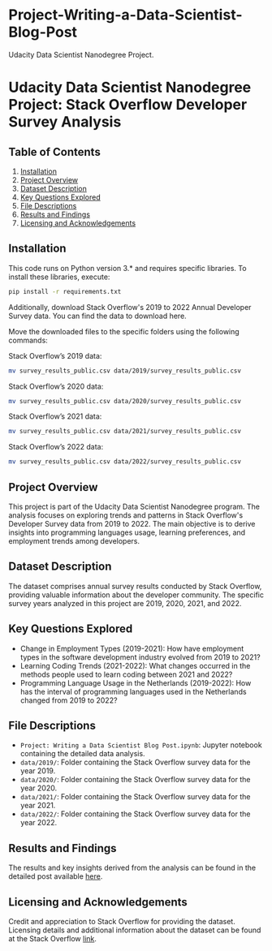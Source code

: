 # Project-Writing-a-Data-Scientist-Blog-Post
Udacity Data Scientist Nanodegree Project.

# Udacity Data Scientist Nanodegree Project: Stack Overflow Developer Survey Analysis

## Table of Contents
1. [Installation](#installation)
2. [Project Overview](#project-overview)
3. [Dataset Description](#dataset-description)
4. [Key Questions Explored](#key-questions-explored)
5. [File Descriptions](#file-descriptions)
6. [Results and Findings](#results-and-findings)
7. [Licensing and Acknowledgements](#licensing-and-acknowledgements)

## Installation
This code runs on Python version 3.* and requires specific libraries. To install these libraries, execute:
```bash
pip install -r requirements.txt
```
Additionally, download Stack Overflow's 2019 to 2022 Annual Developer Survey data. You can find the data to download here.

Move the downloaded files to the specific folders using the following commands:

Stack Overflow’s 2019 data:
```bash
mv survey_results_public.csv data/2019/survey_results_public.csv
```
Stack Overflow’s 2020 data:
```bash
mv survey_results_public.csv data/2020/survey_results_public.csv
```
Stack Overflow’s 2021 data:
```bash
mv survey_results_public.csv data/2021/survey_results_public.csv
```
Stack Overflow’s 2022 data:
```bash
mv survey_results_public.csv data/2022/survey_results_public.csv
```


## Project Overview
This project is part of the Udacity Data Scientist Nanodegree program. The analysis focuses on exploring trends and patterns in Stack Overflow's Developer Survey data from 2019 to 2022. The main objective is to derive insights into programming languages usage, learning preferences, and employment trends among developers.


## Dataset Description
The dataset comprises annual survey results conducted by Stack Overflow, providing valuable information about the developer community. The specific survey years analyzed in this project are 2019, 2020, 2021, and 2022.


## Key Questions Explored
* Change in Employment Types (2019-2021): How have employment types in the software development industry evolved from 2019 to 2021?
* Learning Coding Trends (2021-2022): What changes occurred in the methods people used to learn coding between 2021 and 2022?
* Programming Language Usage in the Netherlands (2019-2022): How has the interval of programming languages used in the Netherlands changed from 2019 to 2022?

## File Descriptions
* `Project: Writing a Data Scientist Blog Post.ipynb`: Jupyter notebook containing the detailed data analysis.
* `data/2019/`: Folder containing the Stack Overflow survey data for the year 2019.
* `data/2020/`: Folder containing the Stack Overflow survey data for the year 2020.
* `data/2021/`: Folder containing the Stack Overflow survey data for the year 2021.
* `data/2022/`: Folder containing the Stack Overflow survey data for the year 2022.


## Results and Findings
The results and key insights derived from the analysis can be found in the detailed post available [here](https://medium.com/@turkiabalzahrani/unlocking-insights-a-journey-through-stack-overflow-developer-surveys-2019-2022-4b8a5657a178).

## Licensing and Acknowledgements
Credit and appreciation to Stack Overflow for providing the dataset. Licensing details and additional information about the dataset can be found at the Stack Overflow [link](https://insights.stackoverflow.com/survey).
